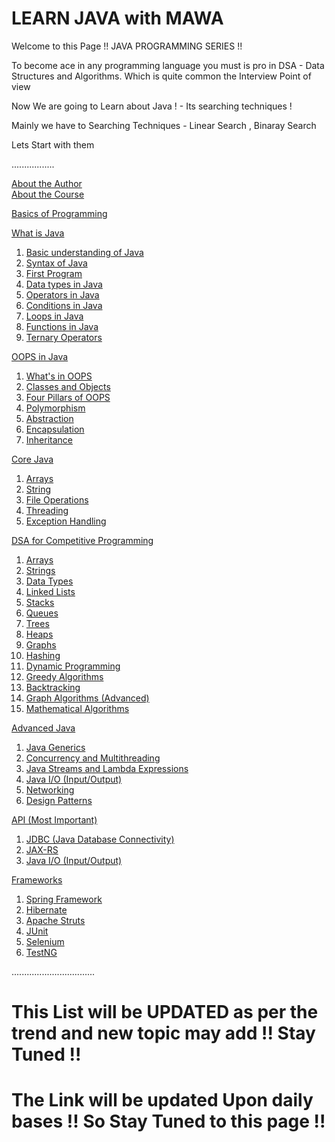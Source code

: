 # LEARN JAVA with MAWA 

Welcome to this Page !! JAVA PROGRAMMING SERIES !!

To become ace in any programming language you must is pro in DSA - Data Structures and Algorithms. Which is quite common the Interview Point of view 

Now We are going to Learn about Java ! - Its searching techniques ! 

Mainly we have to Searching Techniques - Linear Search , Binaray Search 

Lets Start with them 

.................

[About the Author](#)  
[About the Course](#)  

[Basics of Programming](#)  

[What is Java](#)  
1. [Basic understanding of Java](#)  
2. [Syntax of Java](#)  
3. [First Program](#)  
4. [Data types in Java](#)  
5. [Operators in Java](#)  
6. [Conditions in Java](#)  
7. [Loops in Java](#)  
8. [Functions in Java](#)  
9. [Ternary Operators](#)  

[OOPS in Java](#)  
1. [What's in OOPS](#)  
2. [Classes and Objects](#)  
3. [Four Pillars of OOPS](#)  
4. [Polymorphism](#)  
5. [Abstraction](#)  
6. [Encapsulation](#)  
7. [Inheritance](#)  

[Core Java](#)  
1. [Arrays](#)  
2. [String](#)  
3. [File Operations](#)  
4. [Threading](#)  
5. [Exception Handling](#)  

[DSA for Competitive Programming](#)  
1. [Arrays](#)  
2. [Strings](#)  
3. [Data Types](#)  
4. [Linked Lists](#)  
5. [Stacks](#)  
6. [Queues](#)  
7. [Trees](#)  
8. [Heaps](#)  
9. [Graphs](#)  
10. [Hashing](#)  
11. [Dynamic Programming](#)  
12. [Greedy Algorithms](#)  
13. [Backtracking](#)  
14. [Graph Algorithms (Advanced)](#)  
15. [Mathematical Algorithms](#)  

[Advanced Java](#)  
1. [Java Generics](#)  
2. [Concurrency and Multithreading](#)  
3. [Java Streams and Lambda Expressions](#)  
4. [Java I/O (Input/Output)](#)  
5. [Networking](#)  
6. [Design Patterns](#)  

[API (Most Important)](#)  
1. [JDBC (Java Database Connectivity)](#)  
2. [JAX-RS](#)  
3. [Java I/O (Input/Output)](#)  

[Frameworks](#)  
1. [Spring Framework](#)  
2. [Hibernate](#)  
3. [Apache Struts](#)  
4. [JUnit](#)  
5. [Selenium](#)  
6. [TestNG](#)  


.................................

# This List will be UPDATED as per the trend and new topic may add !! Stay Tuned !!

# The Link will be updated Upon daily bases !! So Stay Tuned to this page !! 
    
    
